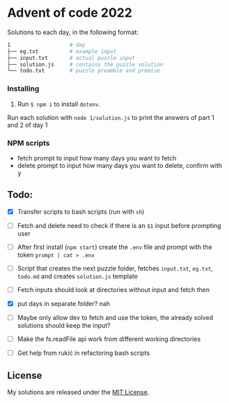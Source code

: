 # Advent of code 2022
Solutions to each day, in the following format:

```bash
1					# day
├── eg.txt			# example input
├── input.txt		# actual puzzle input
├── solution.js		# contains the puzzle solution
└── todo.txt		# puzzle preamble and premise
```

### Installing
1. Run `$ npm i` to install `dotenv`.
<!-- 2. Run `$ npm start`, you will be prompted for your AOC session token so a the fetch can be made -->

Run each solution with `node 1/solution.js` to print the answers of part 1 and 2 of day 1

### NPM scripts
- fetch prompt to input how many days you want to fetch
- delete prompt to input how many days you want to delete, confirm with <kbd>y</kbd>

## Todo:

- [x] Transfer scripts to bash scripts (run with `sh`)
- [ ] Fetch and delete need to check if there is an `$1` input before prompting user
- [ ] After first install (`npm start`) create the `.env` file and prompt with the token `prompt | cat > .env`
- [ ] Script that creates the next puzzle folder, fetches `input.txt`, `eg.txt`, `todo.md` and creates `solution.js` template
- [ ] Fetch inputs should look at directories without input and fetch then
- [x] put days in separate folder? nah
- [ ] Maybe only allow dev to fetch and use the token, the already solved solutions should keep the input?
- [ ] Make the fs.readFile api work from different working directories
- [ ] Get help from rukić in refactoring bash scripts


## License

My solutions are released under the [MIT License][mit].

[mit]: http://www.opensource.org/licenses/MIT
